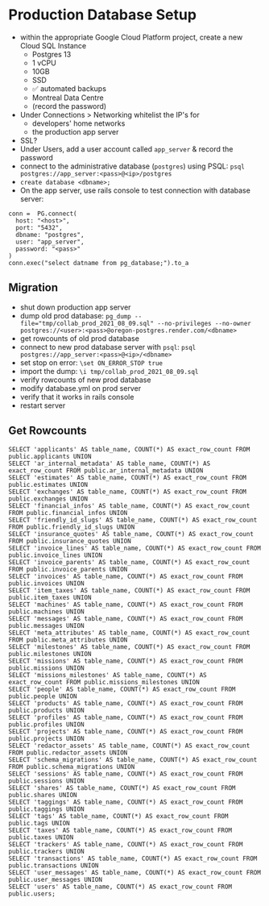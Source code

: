 # Production Database Setup

- within the appropriate Google Cloud Platform project, create a new Cloud SQL Instance
  - Postgres 13
  - 1 vCPU
  - 10GB
  - SSD
  - ✅ automated backups
  - Montreal Data Centre
  - (record the password)
- Under Connections > Networking whitelist the IP's for
  - developers' home networks
  - the production app server
- SSL?
- Under Users, add a user account called `app_server` & record the password
- connect to the administrative database (`postgres`) using PSQL:
`psql postgres://app_server:<pass>@<ip>/postgres`
- `create database <dbname>;`
- On the app server, use rails console to test connection with database server:
```
conn =  PG.connect(
  host: "<host>",
  port: "5432",
  dbname: "postgres",
  user: "app_server",
  password: "<pass>"
)
conn.exec("select datname from pg_database;").to_a
```

## Migration
- shut down production app server
- dump old prod database:
`pg_dump --file="tmp/collab_prod_2021_08_09.sql" --no-privileges --no-owner postgres://<user>:<pass>@oregon-postgres.render.com/<dbname>`
- get rowcounts of old prod database
- connect to new prod database server with `psql`:
`psql postgres://app_server:<pass>@<ip>/<dbname>`
- set stop on error: `\set ON_ERROR_STOP true`
- import the dump: `\i tmp/collab_prod_2021_08_09.sql`
- verify rowcounts of new prod database
- modify database.yml on prod server
- verify that it works in rails console
- restart server

## Get Rowcounts

```
SELECT 'applicants' AS table_name, COUNT(*) AS exact_row_count FROM public.applicants UNION
SELECT 'ar_internal_metadata' AS table_name, COUNT(*) AS exact_row_count FROM public.ar_internal_metadata UNION
SELECT 'estimates' AS table_name, COUNT(*) AS exact_row_count FROM public.estimates UNION
SELECT 'exchanges' AS table_name, COUNT(*) AS exact_row_count FROM public.exchanges UNION
SELECT 'financial_infos' AS table_name, COUNT(*) AS exact_row_count FROM public.financial_infos UNION
SELECT 'friendly_id_slugs' AS table_name, COUNT(*) AS exact_row_count FROM public.friendly_id_slugs UNION
SELECT 'insurance_quotes' AS table_name, COUNT(*) AS exact_row_count FROM public.insurance_quotes UNION
SELECT 'invoice_lines' AS table_name, COUNT(*) AS exact_row_count FROM public.invoice_lines UNION
SELECT 'invoice_parents' AS table_name, COUNT(*) AS exact_row_count FROM public.invoice_parents UNION
SELECT 'invoices' AS table_name, COUNT(*) AS exact_row_count FROM public.invoices UNION
SELECT 'item_taxes' AS table_name, COUNT(*) AS exact_row_count FROM public.item_taxes UNION
SELECT 'machines' AS table_name, COUNT(*) AS exact_row_count FROM public.machines UNION
SELECT 'messages' AS table_name, COUNT(*) AS exact_row_count FROM public.messages UNION
SELECT 'meta_attributes' AS table_name, COUNT(*) AS exact_row_count FROM public.meta_attributes UNION
SELECT 'milestones' AS table_name, COUNT(*) AS exact_row_count FROM public.milestones UNION
SELECT 'missions' AS table_name, COUNT(*) AS exact_row_count FROM public.missions UNION
SELECT 'missions_milestones' AS table_name, COUNT(*) AS exact_row_count FROM public.missions_milestones UNION
SELECT 'people' AS table_name, COUNT(*) AS exact_row_count FROM public.people UNION
SELECT 'products' AS table_name, COUNT(*) AS exact_row_count FROM public.products UNION
SELECT 'profiles' AS table_name, COUNT(*) AS exact_row_count FROM public.profiles UNION
SELECT 'projects' AS table_name, COUNT(*) AS exact_row_count FROM public.projects UNION
SELECT 'redactor_assets' AS table_name, COUNT(*) AS exact_row_count FROM public.redactor_assets UNION
SELECT 'schema_migrations' AS table_name, COUNT(*) AS exact_row_count FROM public.schema_migrations UNION
SELECT 'sessions' AS table_name, COUNT(*) AS exact_row_count FROM public.sessions UNION
SELECT 'shares' AS table_name, COUNT(*) AS exact_row_count FROM public.shares UNION
SELECT 'taggings' AS table_name, COUNT(*) AS exact_row_count FROM public.taggings UNION
SELECT 'tags' AS table_name, COUNT(*) AS exact_row_count FROM public.tags UNION
SELECT 'taxes' AS table_name, COUNT(*) AS exact_row_count FROM public.taxes UNION
SELECT 'trackers' AS table_name, COUNT(*) AS exact_row_count FROM public.trackers UNION
SELECT 'transactions' AS table_name, COUNT(*) AS exact_row_count FROM public.transactions UNION
SELECT 'user_messages' AS table_name, COUNT(*) AS exact_row_count FROM public.user_messages UNION
SELECT 'users' AS table_name, COUNT(*) AS exact_row_count FROM public.users;
```

